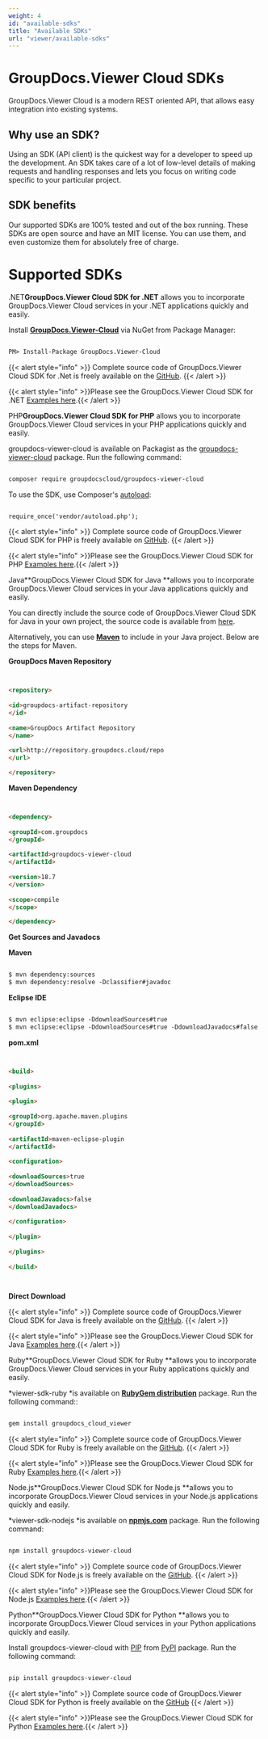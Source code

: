 ```yaml
---
weight: 4
id: "available-sdks"
title: "Available SDKs"
url: "viewer/available-sdks"
---
```







# GroupDocs.Viewer Cloud SDKs #

GroupDocs.Viewer Cloud is a modern REST oriented API, that allows easy integration into existing systems.

## Why use an SDK? ##

Using an SDK (API client) is the quickest way for a developer to speed up the development. An SDK takes care of a lot of low-level details of making requests and handling responses and lets you focus on writing code specific to your particular project.

## SDK benefits ##

Our supported SDKs are 100% tested and out of the box running. These SDKs are open source and have an MIT license. You can use them, and even customize them for absolutely free of charge.

# Supported SDKs #





 .NET**GroupDocs.Viewer Cloud SDK for .NET** allows you to incorporate GroupDocs.Viewer Cloud services in your .NET applications quickly and easily.

Install **[GroupDocs.Viewer-Cloud](https://www.nuget.org/packages/GroupDocs.Viewer-Cloud/)** via NuGet from Package Manager:

```html 

PM> Install-Package GroupDocs.Viewer-Cloud


 ```

{{< alert style="info" >}}
Complete source code of GroupDocs.Viewer Cloud SDK for .Net is freely available on the [GitHub](https://github.com/groupdocs-viewer-cloud/groupdocs-viewer-cloud-dotnet).
{{< /alert >}}

{{< alert style="info" >}}Please see the GroupDocs.Viewer Cloud SDK for .NET [Examples here](https://github.com/groupdocs-viewer-cloud/groupdocs-viewer-cloud-dotnet/tree/master/GroupDocs.Viewer.Cloud.Sdk.Test).{{< /alert >}}




 PHP**GroupDocs.Viewer Cloud SDK for PHP** allows you to incorporate GroupDocs.Viewer Cloud services in your PHP applications quickly and easily.

groupdocs-viewer-cloud is available on Packagist as the [groupdocs-viewer-cloud](https://packagist.org/packages/groupdocscloud/groupdocs-viewer-cloud) package. Run the following command:

```html 

composer require groupdocscloud/groupdocs-viewer-cloud

 ```

To use the SDK, use Composer's [autoload](https://getcomposer.org/doc/00-intro.md#autoloading):

```html 

require_once('vendor/autoload.php');

 ```

{{< alert style="info" >}}
Complete source code of GroupDocs.Viewer Cloud SDK for PHP is freely available on [GitHub](https://github.com/groupdocs-viewer-cloud/groupdocs-viewer-cloud-php).
{{< /alert >}}

{{< alert style="info" >}}Please see the GroupDocs.Viewer Cloud SDK for PHP [Examples here](https://github.com/groupdocs-viewer-cloud/groupdocs-viewer-cloud-php/tree/master/tests/GroupDocs/Viewer/ApiTests).{{< /alert >}}




 Java**GroupDocs.Viewer Cloud SDK for Java **allows you to incorporate GroupDocs.Viewer Cloud services in your Java applications quickly and easily.

You can directly include the source code of GroupDocs.Viewer Cloud SDK for Java in your own project, the source code is available from [here](https://github.com/groupdocs-viewer-cloud/groupdocs-viewer-cloud-java).

Alternatively, you can use **[Maven](https://repository.groupdocs.cloud/webapp/#/artifacts/browse/tree/General/repo/com/groupdocs/groupdocs-viewer-cloud)** to include in your Java project. Below are the steps for Maven.

**GroupDocs Maven Repository**

```html 


<repository>
    
<id>groupdocs-artifact-repository
</id>
    
<name>GroupDocs Artifact Repository
</name>
    
<url>http://repository.groupdocs.cloud/repo
</url>

</repository>


 ```

**Maven Dependency**

```html 


<dependency>
    
<groupId>com.groupdocs
</groupId>
    
<artifactId>groupdocs-viewer-cloud
</artifactId>
    
<version>18.7
</version>
    
<scope>compile
</scope>

</dependency>


 ```

**Get Sources and Javadocs**

**Maven**

```html 

$ mvn dependency:sources
$ mvn dependency:resolve -Dclassifier#javadoc


 ```

**Eclipse IDE**

```html 

$ mvn eclipse:eclipse -DdownloadSources#true
$ mvn eclipse:eclipse -DdownloadSources#true -DdownloadJavadocs#false


 ```

**pom.xml**

```html 


<build>
  
<plugins>
    
<plugin>
      
<groupId>org.apache.maven.plugins
</groupId>
      
<artifactId>maven-eclipse-plugin
</artifactId>
      
<configuration>
          
<downloadSources>true
</downloadSources>
          
<downloadJavadocs>false
</downloadJavadocs>
      
</configuration>
    
</plugin>
  
</plugins>
 
</build>




 ```

**Direct Download**

{{< alert style="info" >}}
Complete source code of GroupDocs.Viewer Cloud SDK for Java is freely available on the [GitHub](https://github.com/groupdocs-viewer-cloud/groupdocs-viewer-cloud-java).
{{< /alert >}}

{{< alert style="info" >}}Please see the GroupDocs.Viewer Cloud SDK for Java [Examples here](https://github.com/groupdocs-viewer-cloud/groupdocs-viewer-cloud-java/tree/master/src/test/java/com/groupdocs/cloud/viewer/api).{{< /alert >}}




 Ruby**GroupDocs.Viewer Cloud SDK for Ruby **allows you to incorporate GroupDocs.Viewer Cloud services in your Ruby applications quickly and easily.

*viewer-sdk-ruby *is available on **[RubyGem distribution](https://rubygems.org/gems/groupdocs_viewer_cloud)** package. Run the following command::

```html 

gem install groupdocs_cloud_viewer 


 ```

{{< alert style="info" >}}
Complete source code of GroupDocs.Viewer Cloud SDK for Ruby is freely available on the [GitHub](https://github.com/groupdocs-viewer-cloud/groupdocs-viewer-cloud-ruby).
{{< /alert >}}

{{< alert style="info" >}}Please see the GroupDocs.Viewer Cloud SDK for Ruby [Examples here](https://github.com/groupdocs-viewer-cloud/groupdocs-viewer-cloud-ruby/tree/master/test/api).{{< /alert >}}




 Node.js**GroupDocs.Viewer Cloud SDK for Node.js **allows you to incorporate GroupDocs.Viewer Cloud services in your Node.js applications quickly and easily.

*viewer-sdk-nodejs *is available on **[npmjs.com](https://www.npmjs.com/package/groupdocs-viewer-cloud)** package. Run the following command:

```html 

npm install groupdocs-viewer-cloud


 ```

{{< alert style="info" >}}
Complete source code of GroupDocs.Viewer Cloud SDK for Node.js is freely available on the [GitHub](https://github.com/groupdocs-viewer-cloud/groupdocs-viewer-cloud-node).
{{< /alert >}}

{{< alert style="info" >}}Please see the GroupDocs.Viewer Cloud SDK for Node.js [Examples here](https://github.com/groupdocs-viewer-cloud/groupdocs-viewer-cloud-node/tree/master/test/api).{{< /alert >}}




 Python**GroupDocs.Viewer Cloud SDK for Python **allows you to incorporate GroupDocs.Viewer Cloud services in your Python applications quickly and easily.

Install groupdocs-viewer-cloud with [PIP](https://pypi.org/project/pip/) from [PyPI](https://pypi.org/project/groupdocs-viewer-cloud/) package. Run the following command:

```html 

pip install groupdocs-viewer-cloud


 ```

{{< alert style="info" >}}
Complete source code of GroupDocs.Viewer Cloud SDK for Python is freely available on the [GitHub](https://github.com/groupdocs-viewer-cloud/groupdocs-viewer-cloud-python)
{{< /alert >}}

{{< alert style="info" >}}Please see the GroupDocs.Viewer Cloud SDK for Python [Examples here](https://github.com/groupdocs-viewer-cloud/groupdocs-viewer-cloud-python/tree/master/test/apis).{{< /alert >}}




